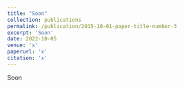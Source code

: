 ```yaml
---
title: "Soon"
collection: publications
permalink: /publication/2015-10-01-paper-title-number-3
excerpt: 'Soon'
date: 2022-10-05
venue: 'x'
paperurl: 'x'
citation: 'x'
---
```

Soon
